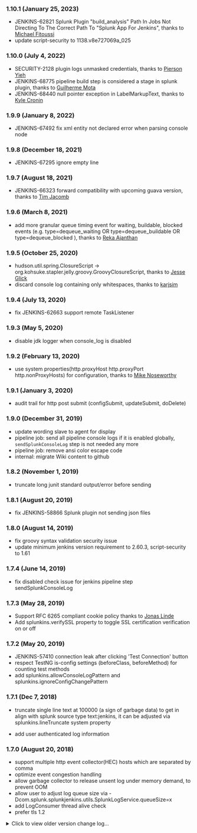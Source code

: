 ### 1.10.1 (January 25, 2023)

- JENKINS-62821 Splunk Plugin "build_analysis" Path In Jobs Not Directing To The Correct Path To "Splunk App For Jenkins", thanks to [Michael Fitoussi](https://github.com/mifitous)
- update script-security to 1138.v8e727069a_025

### 1.10.0 (July 4, 2022)

- SECURITY-2128 plugin logs unmasked credentials, thanks to [Pierson Yieh](https://github.com/pyieh)
- JENKINS-68775 pipeline build step is considered a stage in splunk plugin, thanks to [Guilherme Mota](https://github.com/guilhermemotadock)
- JENKINS-68440 null pointer exception in LabelMarkupText, thanks to [Kyle Cronin](https://github.com/cronik)

### 1.9.9 (January 8, 2022)

- JENKINS-67492 fix xml entity not declared error when parsing console node

### 1.9.8 (December 18, 2021)

- JENKINS-67295 ignore empty line

### 1.9.7 (August 18, 2021)

- JENKINS-66323 forward compatibility with upcoming guava version, thanks to [Tim Jacomb](https://github.com/timja)

### 1.9.6 (March 8, 2021)

- add more granular queue timing event for waiting, buildable, blocked events (e.g. type=dequeue_waiting OR type=dequeue_buildable OR type=dequeue_blocked ), thanks to [Reka Ajanthan](https://github.com/rekathiru)

### 1.9.5 (October 25, 2020)

- hudson.util.spring.ClosureScript → org.kohsuke.stapler.jelly.groovy.GroovyClosureScript, thanks to [Jesse Glick](https://github.com/jglick)
- discard console log containing only whitespaces, thanks to [karjsim](https://github.com/karjsim)

### 1.9.4 (July 13, 2020)

- fix JENKINS-62663 support remote TaskListener

### 1.9.3 (May 5, 2020)

- disable jdk logger when console_log is disabled

### 1.9.2 (February 13, 2020)

- use system properties(http.proxyHost http.proxyPort http.nonProxyHosts) for configuration, thanks to [Mike Noseworthy](https://github.com/noseworthy)

### 1.9.1 (January 3, 2020)

- audit trail for http post submit (configSubmit, updateSubmit, doDelete)

### 1.9.0 (December 31, 2019)

- update wording slave to agent for display
- pipeline job: send all pipeline console logs if it is enabled globally, `sendSplunkConsoleLog` step is not needed any more
- pipeline job: remove ansi color escape code
- internal: migrate Wiki content to github

### 1.8.2 (November 1, 2019)

- truncate long junit standard output/error before sending

### 1.8.1 (August 20, 2019)

- fix JENKINS-58866 Splunk plugin not sending json files

### 1.8.0 (August 14, 2019)

- fix groovy syntax validation security issue
- update minimum jenkins version requirement to 2.60.3, script-security
  to 1.61

### 1.7.4 (June 14, 2019)

- fix disabled check issue for jenkins pipeline
  step sendSplunkConsoleLog

### 1.7.3 (May 28, 2019)

- Support RFC 6265 compliant cookie policy thanks to [Jonas Linde](https://github.com/krakan)
- Add splunkins.verifySSL property to toggle SSL certification
  verification on or off

### 1.7.2 (May 20, 2019)

- JENKINS-57410 connection leak after clicking 'Test Connection'
  button
- respect TestNG is-config settings (beforeClass, beforeMethod) for
  counting test methods
- add splunkins.allowConsoleLogPattern and
  splunkins.ignoreConfigChangePattern

### 1.7.1 (Dec 7, 2018)

- truncate single line text at 100000 (a sign of garbage data) to get
  in align with splunk source type text:jenkins, it can be adjusted
  via splunkins.lineTruncate system property

- add user authenticated log information

### 1.7.0 (August 20, 2018)

- support multiple http event collector(HEC) hosts which are separated
  by comma
- optimize event congestion handling
- allow garbage collector to release unsent log under memory demand,
  to prevent OOM
- allow user to adjust log queue size via
  -Dcom.splunk.splunkjenkins.utils.SplunkLogService.queueSize=x
- add LogConsumer thread alive check
- prefer tls 1.2

<details>
 <summary>Click to view older version change log...</summary>

### 1.6.3 (Dec 1, 2017)

- fix configuration migration issue for versions prior to 1.5.0

### 1.6.2 (Nov 28, 2017)

- defer LogHandler hook registration
- add covered number and total number in addition to percentage for
  code coverage (index=jenkins event_tag=coverage)

### 1.6.1 (Oct 15, 2017)

- remove restricted computer.getDisplayExecutors api call
- add splunkins.buffer property which can be added to jenkins start up
  parameter (such as -Dsplunkins.buffer=4096) to adjust console log
  buffer

### 1.6.0 (August 15, 2017)

- add splunkins.getJunitReport(int pageSize, List\<String\>
  ignoredTestResultActions = null) which allow user to ignore specific
  test result formats

- unify junit test results with xunit and cucumber test results

- defer updateCache operation to JOB_LOADED phase

- send JVM memory pool usage, can be searched via

  ```syntaxhighlighter-pre
  index="jenkins_statistics" event_tag=jvm_memory
  ```

### 1.5.3 (July 25, 2017)

- fix SECURITY-479 (Arbitrary code execution vulnerability in rare
  circumstances)

### 1.5.2 (May 22, 2017)

- convert Float.NaN or Double.NaN to null
- make sure workspace exists before sending files, thanks
  to [ctran](https://github.com/ctran)
- fix Log type and allow verbose logging

### 1.5.1 (April 24, 2017)

- Fix log congestion issue when slave launcher generated verbose logs
  during Jenkins restart phase

### 1.5.0 (April 16, 2017)

- Use SecureGroovyScript to address security issues mentioned
  on <https://jenkins.io/security/advisory/2017-04-10/> . If you hit
  errors like

  ```console-output
  org.jenkinsci.plugins.scriptsecurity.scripts.UnapprovedUsageException: script not yet approved for use
  ```

  you need go to "Manage Jenkins -\> In-process Script Approval"
  (JENKINS_URL/scriptApproval) page to review the script and approve it.

- Add support for [jacoco-plugin](https://wiki.jenkins-ci.org/display/JENKINS/JaCoCo+Plugin)

### 1.4.3 (Mar 3, 2017)

- Do not extract scm info for job start event, since the info maybe
  obtained from last build, not current build
- Add null check for Node
- Use job's full name instead of url to get compliance with
  env.JOB_NAME

### 1.4.2 (Jan 4, 2017)

- Improve retry handling when Splunk is busy

### 1.4.1 (Dec 19, 2016)

- Send separate event for running jobs, used for long running job
  alert

### 1.4 (Dec 19, 2016)

- Support Coverage Report generated by [Clover plugin](https://wiki.jenkins-ci.org/display/JENKINS/Clover+Plugin) and [Cobertura
  plugin](https://wiki.jenkins-ci.org/display/JENKINS/Cobertura+Plugin)
- Rewrite the metadata configuration page to improve the readability.
- Shaded org.apache.http package to avoid conflicts with other plugin
  which is using an older version
- Improve http posting performance by using Gzip.

### 1.3.1 (Oct 27, 2016)

- Masked Password parameter, send \*\*\*
- Do not send whole Environment variable list, only send build
  parameters.
- Added BuildInfoArchiver to send historical data

### 1.3 (Oct 19, 2016)

- Support Test Report generated by [cucumber-testresult-plugin](https://wiki.jenkins-ci.org/display/JENKINS/Cucumber+Test+Result+Plugin)
- FIXED TestNG Summary Display issue

### 1.2 (Oct 16, 2016)

- Support Test Report generated by [TestNG plugin](https://wiki.jenkins-ci.org/display/JENKINS/testng-plugin)

### 1.1 (Oct 14, 2016)

- Simplify metadata configuration
- Fixed No signature of method: static
  com.splunk.splunkjenkins.utils.LogEventHelper.sendFiles() is
  applicable for argument types:
  (org.jenkinsci.plugins.workflow.job.WorkflowRun ...

### 1.0 (Oct 8, 2016)

- Initial release

</details>
